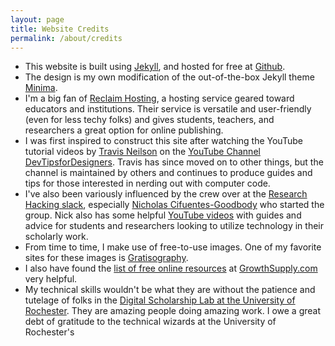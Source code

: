 ```yaml
---
layout: page
title: Website Credits
permalink: /about/credits
---
```


- This website is built using <a href="https://jekyllrb.com">Jekyll</a>, and hosted for free at <a href="https://github.com">Github</a>.
- The design is my own modification of the out-of-the-box Jekyll theme <a href="https://github.com/jekyll/minima">Minima</a>.
- I'm a big fan of <a href="https://reclaimhosting.com/">Reclaim Hosting</a>, a hosting service geared toward educators and institutions. Their service is versatile and user-friendly (even for less techy folks) and gives students, teachers, and researchers a great option for online publishing.
- I was first inspired to construct this site after watching the YouTube tutorial videos by <a href="http://travisneilson.com">Travis Neilson</a> on the <a href="https://www.youtube.com/user/DevTipsForDesigners/">YouTube Channel DevTipsforDesigners</a>. Travis has since moved on to other things, but the channel is maintained by others and continues to produce guides and tips for those interested in nerding out with computer code.
- I've also been variously influenced by the crew over at the <a href="https://researchhacking.slack.com/">Research Hacking slack</a>, especially <a href="http://goodbody.io/">Nicholas Cifuentes-Goodbody</a> who started the group. Nick also has some helpful <a href="https://www.youtube.com/channel/UCYspUZGexLdDLjHRkuERQlg">YouTube videos</a> with guides and advice for students and researchers looking to utilize technology in their scholarly work. 
- From time to time, I make use of free-to-use images. One of my favorite sites for these images is <a href="http://www.gratisography.com/">Gratisography</a>.
- I also have found the <a href="http://growthsupply.com/free/all/">list of free online resources</a> at <a href="http://growthsupply.com/">GrowthSupply.com</a> very helpful.
- My technical skills wouldn't be what they are without the patience and tutelage of folks in the <a href="https://humanities.lib.rochester.edu">Digital Scholarship Lab at the University of Rochester</a>. They are amazing people doing amazing work. I owe a great debt of gratitude to the technical wizards at the University of Rochester's
